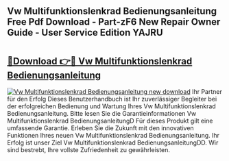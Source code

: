 ## Vw Multifunktionslenkrad Bedienungsanleitung Free Pdf Download - Part-zF6 New Repair Owner Guide - User Service Edition YAJRU

# <h2><a href="http://df23y4y.blite.top/?on=Vw+Multifunktionslenkrad+Bedienungsanleitung">🔗Download 👉🔴 Vw Multifunktionslenkrad Bedienungsanleitung</a></h2>

[![Vw Multifunktionslenkrad Bedienungsanleitung new download](https://i.imgur.com/lujVjoI.png)](http://df23y4y.blite.top/?on=Vw+Multifunktionslenkrad+Bedienungsanleitung)
Ihr Partner für den Erfolg Dieses Benutzerhandbuch ist Ihr zuverlässiger Begleiter bei der erfolgreichen Bedienung und Wartung Ihres Vw Multifunktionslenkrad Bedienungsanleitung. Bitte lesen Sie die Garantieinformationen Vw Multifunktionslenkrad BedienungsanleitungD Für dieses Produkt gilt eine umfassende Garantie. Erleben Sie die Zukunft mit den innovativen Funktionen Ihres neuen Vw Multifunktionslenkrad Bedienungsanleitung. Ihr Erfolg ist unser Ziel Vw Multifunktionslenkrad BedienungsanleitungDD. Wir sind bestrebt, Ihre vollste Zufriedenheit zu gewährleisten.
